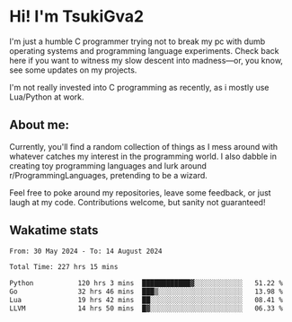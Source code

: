 # Hi! I'm TsukiGva2

I'm just a humble C programmer trying not to break my pc with dumb operating systems and programming language experiments. Check back here if you want to witness my slow descent into madness—or, you know, see some updates on my projects.

I'm not really invested into C programming as recently, as i mostly use Lua/Python at work.

## About me:

Currently, you'll find a random collection of things as I mess around with whatever catches my interest in the programming world. I also dabble in creating toy programming languages and lurk around r/ProgrammingLanguages, pretending to be a wizard.

Feel free to poke around my repositories, leave some feedback, or just laugh at my code. Contributions welcome, but sanity not guaranteed!

## Wakatime stats
<!--START_SECTION:waka-->

```txt
From: 30 May 2024 - To: 14 August 2024

Total Time: 227 hrs 15 mins

Python           120 hrs 3 mins  ████████████▓░░░░░░░░░░░░   51.22 %
Go               32 hrs 46 mins  ███▒░░░░░░░░░░░░░░░░░░░░░   13.98 %
Lua              19 hrs 42 mins  ██░░░░░░░░░░░░░░░░░░░░░░░   08.41 %
LLVM             14 hrs 50 mins  █▓░░░░░░░░░░░░░░░░░░░░░░░   06.33 %
```

<!--END_SECTION:waka-->
